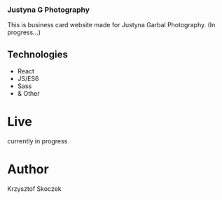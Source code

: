### Justyna G Photography
This is business card website made for Justyna Garbal Photography.
(In progress...)
## Technologies
- React
- JS/ES6
- Sass
- & Other
# Live
currently in progress
# Author
Krzysztof Skoczek
